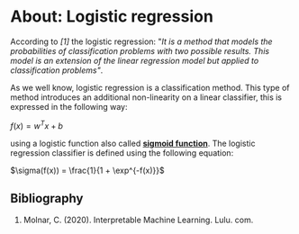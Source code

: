 # About: Logistic regression

According to _[1]_ the logistic regression: "_It is a method that models the probabilities of classification problems with two possible results. This model is an extension of the linear regression model but applied to classification problems"_.

As we well know, logistic regression is a classification method. This type of method introduces an additional non-linearity on a linear classifier, this is expressed in the following way:

$f(x) = w^{T}x + b$

using a logistic function also called **[sigmoid function](https://en.wikipedia.org/wiki/Sigmoid_function)**. The logistic regression classifier is defined using the following equation:

$\sigma(f(x)) = \frac{1}{1 + \exp^{-f(x)}}$


## Bibliography

1. Molnar, C. (2020). Interpretable Machine Learning. Lulu. com.
